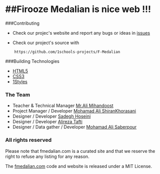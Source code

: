 ##Firooze Medalian
                      is nice web !!!
=================
###Contributing

* Check our projec's website and report any bugs or ideas in [issues](https://github.com/1schools-projects/F-Medalian/issues)

* Check our project's source with
```
    https://github.com/1schools-projects/F-Medalian
```


###Building Technologies
* [HTML5](http://ali.md/wiki/html5)
* [CSS3](http://ali.md/css3ref)
* [1Styles](http://ali.md/1styles)


### The Team 
- Teacher & Technical Manager [Mr.Ali Mihandoost](https://github.com/AliMD) 
-  Project Manager / Developer [Mohamad Ali ShiranKhorasani](https://github.com/matafa)
- Designer / Developer  [Sadegh Hoseini](https://github.com/sadeghhv)
-  Designer / Developer [Alireza Tafti](https://github.com/alirezatafti)
-  Designer / Data gather / Developer [Mohamad Ali Saberpour](https://github.com/Saberpour)


### All rights reserved ###
Please note that fmedalian.com is a curated site and that we reserve the right to refuse any listing for any reason.

The [fmedalian.com](http://fmedalian.com) code and website is released under a MIT License.
